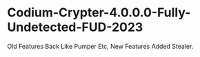 # Codium-Crypter-4.0.0.0-Fully-Undetected-FUD-2023
Old Features Back Like Pumper Etc, New Features Added Stealer.
